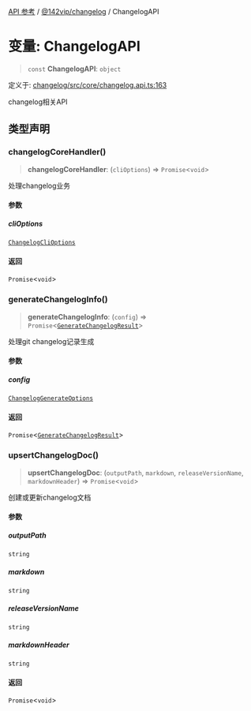 [API 参考](../../../index.md) / [@142vip/changelog](../index.md) / ChangelogAPI

# 变量: ChangelogAPI

> `const` **ChangelogAPI**: `object`

定义于: [changelog/src/core/changelog.api.ts:163](https://github.com/142vip/core-x/blob/a868d72f351cc457f350d05d38d540d6494a8ff2/packages/changelog/src/core/changelog.api.ts#L163)

changelog相关API

## 类型声明

### changelogCoreHandler()

> **changelogCoreHandler**: (`cliOptions`) => `Promise`\<`void`\>

处理changelog业务

#### 参数

##### cliOptions

[`ChangelogCliOptions`](../interfaces/ChangelogCliOptions.md)

#### 返回

`Promise`\<`void`\>

### generateChangelogInfo()

> **generateChangelogInfo**: (`config`) => `Promise`\<[`GenerateChangelogResult`](../interfaces/GenerateChangelogResult.md)\>

处理git changelog记录生成

#### 参数

##### config

[`ChangelogGenerateOptions`](../interfaces/ChangelogGenerateOptions.md)

#### 返回

`Promise`\<[`GenerateChangelogResult`](../interfaces/GenerateChangelogResult.md)\>

### upsertChangelogDoc()

> **upsertChangelogDoc**: (`outputPath`, `markdown`, `releaseVersionName`, `markdownHeader`) => `Promise`\<`void`\>

创建或更新changelog文档

#### 参数

##### outputPath

`string`

##### markdown

`string`

##### releaseVersionName

`string`

##### markdownHeader

`string`

#### 返回

`Promise`\<`void`\>
